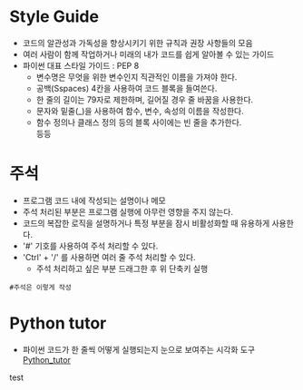 # Style Guide
- 코드의 알관성과 가독성을 향상시키기 위한 규칙과 권장 사항들의 모음  
- 여러 사람이 함께 작업하거나 미래의 내가 코드를 쉽게 알아볼 수 있는 가이드  
- 파이썬 대표 스타일 가이드 : PEP 8  
    - 변수명은 무엇을 위한 변수인지 직관적인 이름을 가져야 한다.  
    - 공백(Sspaces) 4칸을 사용하여 코드 블록을 들여쓴다.
    - 한 줄의 길이는 79자로 제한하며, 길어질 경우 줄 바꿈을 사용한다.  
    - 문자와 밑줄(_)을 사용하여 함수, 변수, 속성의 이름을 작성한다.  
    - 함수 정의나 클래스 정의 등의 블록 사이에는 빈 줄을 추가한다.  
    등등  

# 주석
- 프로그램 코드 내에 작성되는 설명이나 메모  
- 주석 처리된 부분은 프로그램 실행에 아무런 영향을 주지 않는다.  
- 코드의 복잡한 로직을 설명하거나 특정 부분을 잠시 비활성화할 때 유용하게 사용한다.  
- '#' 기호를 사용하여 주석 처리할 수 있다.  
- 'Ctrl' + '/' 를 사용하면 여러 줄 주석 처리할 수 있다.  
    - 주석 처리하고 싶은 부분 드래그한 후 위 단축키 실행  
```
#주석은 이렇게 작성
```

# Python tutor
- 파이썬 코드가 한 줄씩 어떻게 실행되는지 눈으로 보여주는 시각화 도구  
[Python_tutor](https://pythontutor.com/)


test